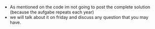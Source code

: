 - As mentioned on the code im not going to post the complete solution (because the aufgabe repeats each year)
- we will talk about it on friday and discuss any question that you may have.